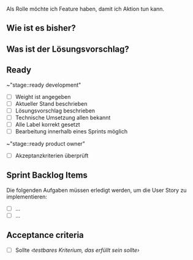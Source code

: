 Als Rolle möchte ich Feature haben, damit ich Aktion tun kann.

## Wie ist es bisher?

## Was ist der Lösungsvorschlag?

## Ready
~"stage::ready development" 
- [ ] Weight ist angegeben
- [ ] Aktueller Stand beschrieben
- [ ] Lösungsvorschlag beschrieben
- [ ] Technische Umsetzung allen bekannt
- [ ] Alle Label korrekt gesetzt
- [ ] Bearbeitung innerhalb eines Sprints möglich

~"stage::ready product owner"
- [ ] Akzeptanzkriterien überprüft

## Sprint Backlog Items
Die folgenden Aufgaben müssen erledigt werden, um die User Story zu implementieren:
- [ ] ...
- [ ] ...

## Acceptance criteria
- [ ] Sollte *‹testbares Kriterium, das erfüllt sein sollte›*
